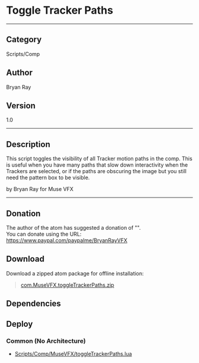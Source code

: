 # Toggle Tracker Paths
___

## Category
Scripts/Comp

## Author
Bryan Ray

## Version
1.0

___

## Description
<p>This script toggles the visibility of all Tracker motion paths in the comp. This is useful when you have many paths that slow down interactivity when the Trackers are selected, or if the paths are obscuring the image but you still need the pattern box to be visible.</p>

<p>by Bryan Ray for Muse VFX</p>

___

## Donation
The author of the atom has suggested a donation of "".  
You can donate using the URL: <a href="https://www.paypal.com/paypalme/BryanRayVFX">https://www.paypal.com/paypalme/BryanRayVFX</a>

## Download

Download a zipped atom package for offline installation:
> [com.MuseVFX.toggleTrackerPaths.zip](https://gitlab.com/WeSuckLess/Reactor/-/archive/master/Reactor-master.zip?path=Atoms/com.MuseVFX.toggleTrackerPaths)  

## Dependencies

## Deploy

### Common (No Architecture)

<ul>
<li><a href="https://gitlab.com/WeSuckLess/Reactor/-/blob/master/Atoms/com.MuseVFX.toggleTrackerPaths/Scripts/Comp/MuseVFX/toggleTrackerPaths.lua?ref_type=heads">Scripts/Comp/MuseVFX/toggleTrackerPaths.lua</a></li>
</ul>
